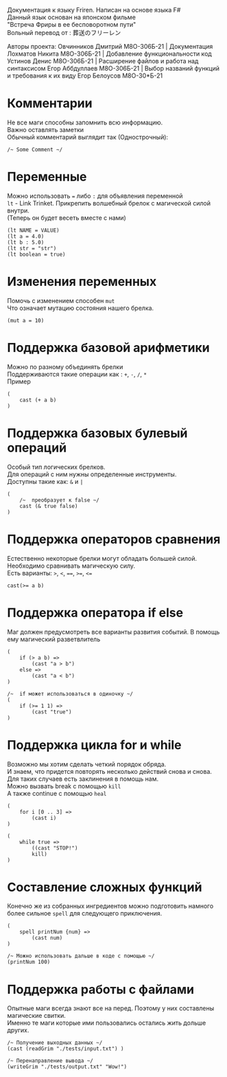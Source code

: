 Документация к языку Friren. Написан на основе языка F#  
Данный язык основан на японском фильме   
"Встреча Фриры в ее бесповоротном пути"  
Вольный перевод от : 葬送のフリーレン  

Авторы проекта:
Овчинников Дмитрий М8О-306Б-21   | Документация   
Лохматов Никита М8О-306Б-21      | Добавление функциональности код 
Устинов Денис М8О-306Б-21        | Расширение файлов и работа над синтаксисом
Егор Аббдуллаев М8О-306Б-21      | Выбор названий функций и требования к их виду 
Егор Белоусов М8О-30*Б-21
# Комментарии 
Не все маги способны запомнить всю информацию.  
Важно оставлять заметки  
Обычный комментарий выглядит так (Однострочный):
```
/~ Some Comment ~/
```
# Переменные 
Можно использовать `=` либо `:` для объявления переменной  
`lt` - Link Trinket. Прикрепить волшебный брелок с магической силой внутри.   
(Теперь он будет весеть вместе с нами)
```
(lt NAME = VALUE)
(lt a = 4.0)
(lt b : 5.0)
(lt str = "str")
(lt boolean = true)
```
# Изменения переменных
Помочь с изменением способен `mut`  
Что означает мутацию состояния нашего брелка.
```
(mut a = 10)
```
# Поддержка базовой арифметики
Можно по разному объединять брелки  
Поддерживаются такие операции как :  `+`, `-`, `/`, `*`  
Пример
```
(
    cast (+ a b)
)
```
# Поддержка базовых булевый операций
Особый тип логических брелков.  
Для операций с ним нужны определенные инструменты.   
Доступны такие как: `&` и `|`
```
(
    /~  преобразует к false ~/
    cast (& true false)
)
```
# Поддержка операторов сравнения
Естественно некоторые брелки могут обладать большей силой.  
Необходимо сравнивать магическую силу.  
Есть варианты: `>`, `<`, `==`, `>=`, `<=`
```
cast(>= a b)
```
# Поддержка оператора if else  
Маг должен предусмотреть все варианты развития событий. В помощь ему магический разветвлитель
```
(
    if (> a b) =>
        (cast "a > b")
    else =>
        (cast "a < b")
)

/~  if может использоваться в одиночку ~/
(
    if (>= 1 1) =>
        (cast "true")
)
```
# Поддержка цикла for и while
Возможно мы хотим сделать четкий порядок обряда.  
И знаем, что придется повторять несколько действий снова и снова.  
Для таких случаев есть заклинения в помощь нам.  
Можно вызвать break с помощью `kill`    
А также continue с помощью `heal`  
```
(
    for i [0 .. 3] =>
        (cast i)
)

(
    while true =>
        ((cast "STOP!")
        kill)
)
```
# Cоставление сложных функций
Конечно же из собранных ингредиентов можно подготовить намного более сильное `spell` для следующего приключения.  
```
(
    spell printNum {num} =>
        (cast num)
)

/~ Можно использовать дальше в коде с помощью ~/
(printNum 100)
```
# Поддержка работы с файлами
Опытные маги всегда знают все на перед. Поэтому у них составлены магические свитки.  
Именно те маги которые ими пользовались остались жить дольше других.
```
/~ Получение выходных данных ~/
(cast (readGrim "./tests/input.txt") )

/~ Перенаправление вывода ~/
(writeGrim "./tests/output.txt" "Wow!")
```
